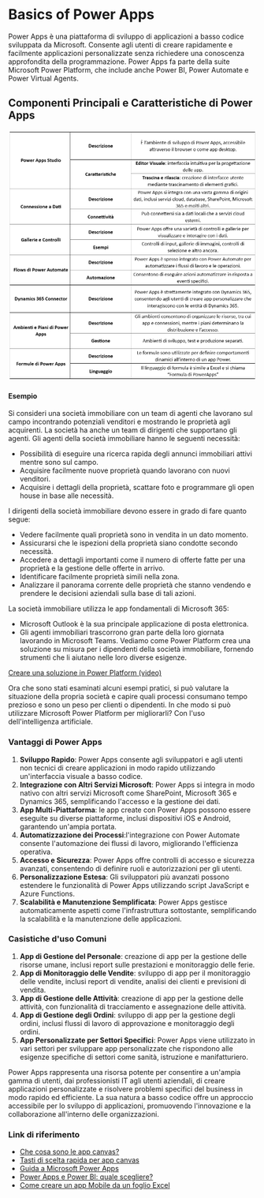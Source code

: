 # Basics of Power Apps

Power Apps è una piattaforma di sviluppo di applicazioni a basso codice sviluppata da Microsoft. Consente agli utenti di creare rapidamente e facilmente applicazioni personalizzate senza richiedere una conoscenza approfondita della programmazione. Power Apps fa parte della suite Microsoft Power Platform, che include anche Power BI, Power Automate e Power Virtual Agents. 

## Componenti Principali e Caratteristiche di Power Apps

![Power Apps Studio](/img/power-platform/power-apps-tabella.png)

#### Esempio
Si consideri una società immobiliare con un team di agenti che lavorano sul campo incontrando potenziali venditori e mostrando le proprietà agli acquirenti. La società ha anche un team di dirigenti che supportano gli agenti.
Gli agenti della società immobiliare hanno le seguenti necessità:
* Possibilità di eseguire una ricerca rapida degli annunci immobiliari attivi mentre sono sul campo.
* Acquisire facilmente nuove proprietà quando lavorano con nuovi venditori.
* Acquisire i dettagli della proprietà, scattare foto e programmare gli open house in base alle necessità.

I dirigenti della società immobiliare devono essere in grado di fare quanto segue:
* Vedere facilmente quali proprietà sono in vendita in un dato momento.
* Assicurarsi che le ispezioni della proprietà siano condotte secondo necessità.
* Accedere a dettagli importanti come il numero di offerte fatte per una proprietà e la gestione delle offerte in arrivo.
* Identificare facilmente proprietà simili nella zona.
* Analizzare il panorama corrente delle proprietà che stanno vendendo e prendere le decisioni aziendali sulla base di tali azioni.

La società immobiliare utilizza le app fondamentali di Microsoft 365:
* Microsoft Outlook è la sua principale applicazione di posta elettronica.
* Gli agenti immobiliari trascorrono gran parte della loro giornata lavorando in Microsoft Teams.
Vediamo come Power Platform crea una soluzione su misura per i dipendenti della società immobiliare, fornendo strumenti che li aiutano nelle loro diverse esigenze.

[Creare una soluzione in Power Platform (video)](https://www.microsoft.com/videoplayer/embed/RW10klk)

Ora che sono stati esaminati alcuni esempi pratici, si può valutare la situazione della propria società e capire quali processi consumano tempo prezioso e sono un peso per clienti o dipendenti. In che modo si può utilizzare Microsoft Power Platform per migliorarli? Con l'uso dell'intelligenza artificiale.

### Vantaggi di Power Apps
1. **Sviluppo Rapido**: Power Apps consente agli sviluppatori e agli utenti non tecnici di creare applicazioni in modo rapido utilizzando un'interfaccia visuale a basso codice.
2. **Integrazione con Altri Servizi Microsoft**: Power Apps si integra in modo nativo con altri servizi Microsoft come SharePoint, Microsoft 365 e Dynamics 365, semplificando l'accesso e la gestione dei dati.
3. **App Multi-Piattaforma**: le app create con Power Apps possono essere eseguite su diverse piattaforme, inclusi dispositivi iOS e Android, garantendo un'ampia portata.
4. **Automatizzazione dei Processi**:l'integrazione con Power Automate consente l'automazione dei flussi di lavoro, migliorando l'efficienza operativa.
5. **Accesso e Sicurezza**: Power Apps offre controlli di accesso e sicurezza avanzati, consentendo di definire ruoli e autorizzazioni per gli utenti.
6. **Personalizzazione Estesa**: Gli sviluppatori più avanzati possono estendere le funzionalità di Power Apps utilizzando script JavaScript e Azure Functions.
7. **Scalabilità e Manutenzione Semplificata**: Power Apps gestisce automaticamente aspetti come l'infrastruttura sottostante, semplificando la scalabilità e la manutenzione delle applicazioni.

### Casistiche d'uso Comuni
1. **App di Gestione del Personale**: creazione di app per la gestione delle risorse umane, inclusi report sulle prestazioni e monitoraggio delle ferie.
2. **App di Monitoraggio delle Vendite**: sviluppo di app per il monitoraggio delle vendite, inclusi report di vendite, analisi dei clienti e previsioni di vendita.
3. **App di Gestione delle Attività**: creazione di app per la gestione delle attività, con funzionalità di tracciamento e assegnazione delle attività.
4. **App di Gestione degli Ordini**: sviluppo di app per la gestione degli ordini, inclusi flussi di lavoro di approvazione e monitoraggio degli ordini.
5. **App Personalizzate per Settori Specifici**: Power Apps viene utilizzato in vari settori per sviluppare app personalizzate che rispondono alle esigenze specifiche di settori come sanità, istruzione e manifatturiero.

Power Apps rappresenta una risorsa potente per consentire a un'ampia gamma di utenti, dai professionisti IT agli utenti aziendali, di creare applicazioni personalizzate e risolvere problemi specifici del business in modo rapido ed efficiente. La sua natura a basso codice offre un approccio accessibile per lo sviluppo di applicazioni, promuovendo l'innovazione e la collaborazione all'interno delle organizzazioni.

### Link di riferimento
* [Che cosa sono le app canvas?](https://learn.microsoft.com/it-it/power-apps/maker/canvas-apps/getting-started)
* [Tasti di scelta rapida per app canvas](https://learn.microsoft.com/it-it/power-apps/maker/canvas-apps/keyboard-shortcuts)
* [Guida a Microsoft Power Apps](https://www.avepoint.com/blog/office-365/microsoft-powerapps)
* [Power Apps e Power BI: quale scegliere?](https://sunrise.co/blog/power-apps-vs-power-bi/)
* [Come creare un app Mobile da un foglio Excel](https://appin5minuti.it/microsoft-power-apps-come-creare-una-applicazione-in-5-minuti-con-powerapps/)